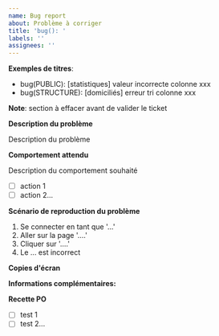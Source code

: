 ```yaml
---
name: Bug report
about: Problème à corriger
title: 'bug(): '
labels: ''
assignees: ''
---
```


__Exemples de titres__:

- bug(PUBLIC): [statistiques] valeur incorrecte colonne xxx
- bug(STRUCTURE): [domiciliés] erreur tri colonne xxx

__Note__: section à effacer avant de valider le ticket

**Description du problème**

Description du problème

**Comportement attendu**

Description du comportement souhaité

- [ ] action 1
- [ ] action 2...

**Scénario de reproduction du problème**

1. Se connecter en tant que '...'
2. Aller sur la page '....'
3. Cliquer sur '....'
4. Le ... est incorrect

**Copies d'écran**

**Informations complémentaires:**

**Recette PO**

- [ ] test 1
- [ ] test 2...
